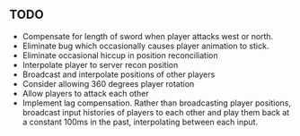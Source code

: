 ## TODO
* Compensate for length of sword when player attacks west or north.
* Eliminate bug which occasionally causes player animation to stick.
* Eliminate occasional hiccup in position reconciliation
* Interpolate player to server recon position
* Broadcast and interpolate positions of other players
* Consider allowing 360 degrees player rotation
* Allow players to attack each other
* Implement lag compensation. Rather than broadcasting player positions, broadcast input histories of players to each other and play them back at a constant 100ms in the past, interpolating between each input.